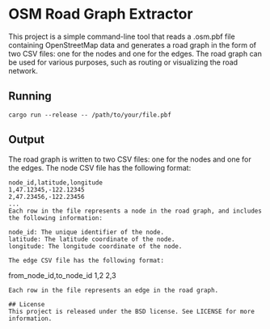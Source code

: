 # OSM Road Graph Extractor

This project is a simple command-line tool that reads a .osm.pbf file containing OpenStreetMap data and generates a road graph in the form of two CSV files: one for the nodes and one for the edges. The road graph can be used for various purposes, such as routing or visualizing the road network.

## Running
```
cargo run --release -- /path/to/your/file.pbf
```

## Output
The road graph is written to two CSV files: one for the nodes and one for the edges. The node CSV file has the following format:

```
node_id,latitude,longitude
1,47.12345,-122.12345
2,47.23456,-122.23456
...
Each row in the file represents a node in the road graph, and includes the following information:

node_id: The unique identifier of the node.
latitude: The latitude coordinate of the node.
longitude: The longitude coordinate of the node.

The edge CSV file has the following format:

```
from_node_id,to_node_id
1,2
2,3
```
Each row in the file represents an edge in the road graph.

## License
This project is released under the BSD license. See LICENSE for more information.
